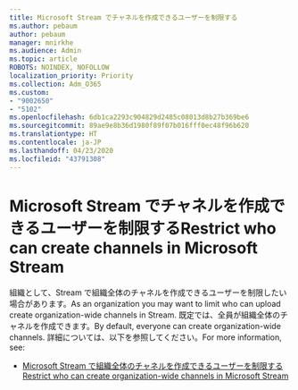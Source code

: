 ```yaml
---
title: Microsoft Stream でチャネルを作成できるユーザーを制限する
ms.author: pebaum
author: pebaum
manager: mnirkhe
ms.audience: Admin
ms.topic: article
ROBOTS: NOINDEX, NOFOLLOW
localization_priority: Priority
ms.collection: Adm_O365
ms.custom:
- "9002650"
- "5102"
ms.openlocfilehash: 6db1ca2293c904829d2485c08013d8b27b369be6
ms.sourcegitcommit: 89ae9e8b36d1980f89f07b016fff0ec48f96b620
ms.translationtype: HT
ms.contentlocale: ja-JP
ms.lasthandoff: 04/23/2020
ms.locfileid: "43791308"
---
```

# <a name="restrict-who-can-create-channels-in-microsoft-stream"></a><span data-ttu-id="ab0e2-102">Microsoft Stream でチャネルを作成できるユーザーを制限する</span><span class="sxs-lookup"><span data-stu-id="ab0e2-102">Restrict who can create channels in Microsoft Stream</span></span>

<span data-ttu-id="ab0e2-103">組織として、Stream で組織全体のチャネルを作成できるユーザーを制限したい場合があります。</span><span class="sxs-lookup"><span data-stu-id="ab0e2-103">As an organization you may want to limit who can upload create organization-wide channels in Stream.</span></span> <span data-ttu-id="ab0e2-104">既定では、全員が組織全体のチャネルを作成できます。</span><span class="sxs-lookup"><span data-stu-id="ab0e2-104">By default, everyone can create organization-wide channels.</span></span> <span data-ttu-id="ab0e2-105">詳細については、以下を参照してください。</span><span class="sxs-lookup"><span data-stu-id="ab0e2-105">For more information, see:</span></span>

- [<span data-ttu-id="ab0e2-106">Microsoft Stream で組織全体のチャネルを作成できるユーザーを制限する</span><span class="sxs-lookup"><span data-stu-id="ab0e2-106">Restrict who can create organization-wide channels in Microsoft Stream</span></span>](https://docs.microsoft.com/stream/restrict-companywide-channels)
